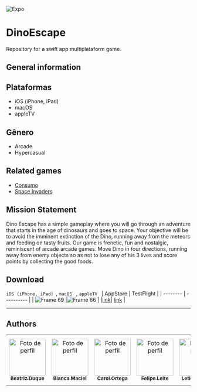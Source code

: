 ![Expo](https://user-images.githubusercontent.com/53840501/161124596-09640c6d-6c8e-4fe2-a642-cfb71fa5e99d.png)

# DinoEscape
Repository for a swift app multiplataform game.

## General information
## Plataformas
- iOS (iPhone, iPad) 
- macOS
- appleTV

## Gênero
- Arcade 
- Hypercasual 

## Related games
- [Consumo](https://www.youtube.com/watch?v=nE5xco2qhBg)
- [Space Invaders](https://www.youtube.com/watch?v=MU4psw3ccUI)

## Mission Statement
Dino Escape has a simple gameplay where you will go through an adventure that starts in the age of dinosaurs and goes to space. Your objective will be to avoid the imminent extinction of the Dino, running away from the meteors and feeding on tasty fruits.
Our game is frenetic, fun and nostalgic, reminiscent of arcade arcade games. Move Dino in four directions, running away from enemy objects so as not to lose any of his 3 lives and score points by collecting the good foods.


## Download
```iOS (iPhone, iPad) ```,
```macOS ``` ,
```appleTV ```
| AppStore | TestFlight | 
| -------- | ---------- |
| ![Frame 69](https://user-images.githubusercontent.com/53840501/162065740-19fb6162-0956-4b19-b5ea-e10d4277995b.png) |![Frame 66](https://user-images.githubusercontent.com/53840501/162065732-0d1051da-d73b-43e1-b6f7-32536f03a2d3.png) |
|[link](https://testflight.apple.com/join/vOct3xvR)| [link](https://testflight.apple.com/join/vOct3xvR) |

***
## Authors
 <table>
   <tr>
     <td align="center">
       <a href="https://github.com/biaduque">
         <img src="https://avatars.githubusercontent.com/u/53840501?v=4" height="auto" width="100" style="corner-radius:50%" alt="Foto de perfil"/<br>
         <sub>
           <b> Beatriz Duque </b>
         </sub>
       </a>
     </td>
     <td align="center">
       <a href="https://github.com/BiancaMMatos">
         <img src="https://avatars.githubusercontent.com/u/61274369?v=4" height="auto" width="100" style="corner-radius:50%" alt="Foto de perfil"/<br>
         <sub>
           <b> Bianca Maciel </b>
         </sub>
       </a>
     </td>
          <td align="center">
       <a href="https://github.com/cahhortega">
         <img src="https://avatars.githubusercontent.com/u/70045652?v=4" height="auto" width="100" style="corner-radius:50%" alt="Foto de perfil"/<br>
         <sub>
           <b> Carol Ortega </b>
         </sub>
       </a>
     </td>
     <td align="center">
       <a href="https://github.com/Felipele17">
         <img src="https://avatars.githubusercontent.com/u/80929408?v=4" height="auto" width="100" style="corner-radius:50%" alt="Foto de perfil"/<br>
         <sub>
           <b> Felipe Leite </b>
         </sub>
       </a>
     </td>
     <td align="center">
       <a href="https://github.com/Letchern">
         <img src="https://avatars.githubusercontent.com/u/82522847?v=4" height="auto" width="100" style="corner-radius:50%" alt="Foto de perfil"/<br>
         <sub>
           <b> Leticia Chern </b>
         </sub>
       </a>
     </td>
     <td align="center">
       <a href="https://github.com/Lugaba">
         <img src="https://avatars.githubusercontent.com/u/49925583?v=4" height="auto" width="100" style="corner-radius:50%" alt="Foto de perfil"/<br>
         <sub>
           <b> Luca Hummel </b>
         </sub>
       </a>
     </td>
     <td align="center">
       <a href="https://github.com/raphaelalkamim">
         <img src="https://avatars.githubusercontent.com/u/83611337?v=4" height="auto" width="100" style="corner-radius:50%" alt="Foto de perfil"/<br>
         <sub>
           <b> Rapha Alkamim </b>
         </sub>
       </a>
     </td>
     <td align="center">
       <a href="https://github.com/thallissousa">
         <img src="https://avatars.githubusercontent.com/u/77726310?v=4" height="auto" width="100" style="corner-radius:50%" alt="Foto de perfil"/<br>
         <sub>
           <b> Thallis Sousa </b>
         </sub>
       </a>
     </td>
    </tr>
 </table>
